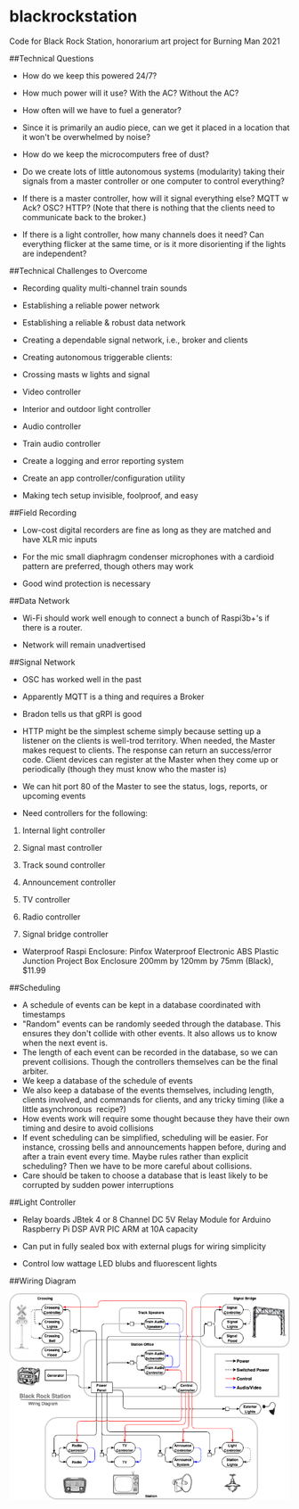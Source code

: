 # blackrockstation
Code for Black Rock Station, honorarium art project for Burning Man 2021

##Technical Questions

-   How do we keep this powered 24/7?

-   How much power will it use? With the AC? Without the AC?

-   How often will we have to fuel a generator?

-   Since it is primarily an audio piece, can we get it placed in a location that it won't be overwhelmed by noise?

-   How do we keep the microcomputers free of dust?

-   Do we create lots of little autonomous systems (modularity) taking their signals from a master controller or one computer to control everything?

-   If there is a master controller, how will it signal everything else? MQTT w Ack? OSC? HTTP? (Note that there is nothing that the clients need to communicate back to the broker.)

-   If there is a light controller, how many channels does it need? Can everything flicker at the same time, or is it more disorienting if the lights are independent?

##Technical Challenges to Overcome

-   Recording quality multi-channel train sounds

-   Establishing a reliable power network

-   Establishing a reliable & robust data network

-   Creating a dependable signal network, i.e., broker and clients

-   Creating autonomous triggerable clients:

-   Crossing masts w lights and signal

-   Video controller

-   Interior and outdoor light controller

-   Audio controller

-   Train audio controller

-   Create a logging and error reporting system

-   Create an app controller/configuration utility

-   Making tech setup invisible, foolproof, and easy

##Field Recording

-   Low-cost digital recorders are fine as long as they are matched and have XLR mic inputs

-   For the mic small diaphragm condenser microphones with a cardioid pattern are preferred, though others may work

-   Good wind protection is necessary

##Data Network

-   Wi-Fi should work well enough to connect a bunch of Raspi3b+'s if there is a router.

-   Network will remain unadvertised

##Signal Network

-   OSC has worked well in the past

-   Apparently MQTT is a thing and requires a Broker

- Bradon tells us that gRPI is good

-   HTTP might be the simplest scheme simply because setting up a listener on the clients is well-trod territory. When needed, the Master makes request to clients. The response can return an success/error code. Client devices can register at the Master when they come up or periodically (though they must know who the master is)

-   We can hit port 80 of the Master to see the status, logs, reports, or upcoming events

-   Need controllers for the following:

  1. Internal light controller

  2. Signal mast controller

  3. Track sound controller

  4. Announcement controller

  5. TV controller

  6. Radio controller

  7. Signal bridge controller

-   Waterproof Raspi Enclosure: Pinfox Waterproof Electronic ABS Plastic Junction Project Box Enclosure 200mm by 120mm by 75mm (Black), $11.99

##Scheduling

-   A schedule of events can be kept in a database coordinated with timestamps
-   "Random" events can be randomly seeded through the database. This ensures they don't collide with other events. It also allows us to know when the next event is.
-   The length of each event can be recorded in the database, so we can prevent collisions. Though the controllers themselves can be the final arbiter.
-   We keep a database of the schedule of events
-   We also keep a database of the events themselves, including length, clients involved, and commands for clients, and any tricky timing (like a little asynchronous  recipe?)
-   How events work will require some thought because they have their own timing and desire to avoid collisions
-   If event scheduling can be simplified, scheduling will be easier. For instance, crossing bells and announcements happen before, during and after a train event every time. Maybe rules rather than explicit scheduling? Then we have to be more careful about collisions.
-   Care should be taken to choose a database that is least likely to be corrupted by sudden power interruptions

##Light Controller

-   Relay boards JBtek 4 or 8 Channel DC 5V Relay Module for Arduino Raspberry Pi DSP AVR PIC ARM at 10A capacity

-   Can put in fully sealed box with external plugs for wiring simplicity

-   Control low wattage LED blubs and fluorescent lights

##Wiring Diagram

![Black Rock Station Wiring Diagram](https://raw.githubusercontent.com/wmodes/blackrockstation/main/images/wiring-diagram.png)

